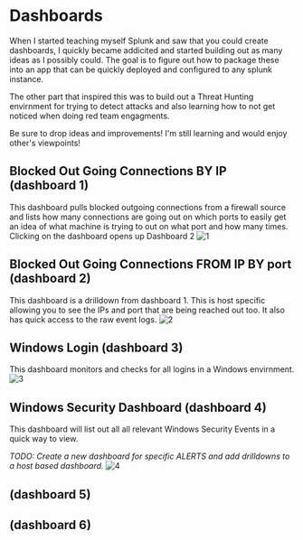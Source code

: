 # Dashboards
When I started teaching myself Splunk and saw that you could create dashboards, I quickly became addicited and started building out as many ideas as I possibly could. The goal is to figure out how to package these into an app that can be quickly deployed and configured to any splunk instance.

The other part that inspired this was to build out a Threat Hunting envirnment for trying  to detect attacks and also learning how to not get noticed when doing red team engagments. 

Be sure to drop ideas and improvements! I'm still learning and would enjoy other's viewpoints!

## Blocked Out Going Connections BY IP (dashboard 1)
This dashboard pulls blocked outgoing connections from a firewall source and lists how many connections are going out on which ports to easily get an idea of what machine is trying to out on what port and how many times. Clicking on the dashboard opens up Dashboard 2
![1](https://user-images.githubusercontent.com/23244379/91845802-d040aa80-ec27-11ea-8eab-228b5d6a4f45.png)

## Blocked Out Going Connections FROM IP BY port (dashboard 2)
This dashboard is a drilldown from dashboard 1. This is host specific allowing you to see the IPs and port that are being reached out too. It also has quick access to the raw event logs.
![2](https://user-images.githubusercontent.com/23244379/91848469-b6ec2e00-ec28-11ea-809c-f88a5284f434.png)

## Windows Login (dashboard 3)
This dashboard monitors and checks for all logins in a Windows envirnment.
![3](https://user-images.githubusercontent.com/23244379/91849271-cae45f80-ec29-11ea-90f6-fea537dc50a3.png)

##  Windows Security Dashboard (dashboard 4)
This dashboard will list out all all relevant Windows Security Events in a quick way to view. 

*TODO: Create a new dashboard for specific ALERTS and add drilldowns to a host based dashboard.*
![4](https://user-images.githubusercontent.com/23244379/91849540-3f1f0300-ec2a-11ea-93b2-f6db1a8f2268.png)

##  (dashboard 5)


##  (dashboard 6)
